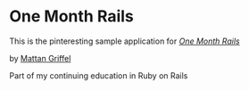 # One Month Rails

This is the pinteresting sample application for 
[*One Month Rails*](http://www.onemonthrails.com)

by [Mattan Griffel](http://mattangriffel.com)

Part of my continuing education in Ruby on Rails
